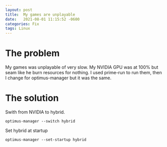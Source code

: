 ```yaml
---
layout: post
title:  My games are unplayable
date:   2021-08-01 11:15:52 -0600
categories: Fix
tags: Linux
---
```

# The problem
My games was unplayable of very slow.
My NVIDIA GPU was at 100% but seam like he burn resources for nothing.
I used prime-run to run them, then I change for optimus-manager but it was the same.

# The solution
Swith from NVIDIA to hybrid.
```
optimus-manager --switch hybrid
```
Set hybrid at startup
```
optimus-manager --set-startup hybrid
```





